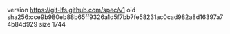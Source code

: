 version https://git-lfs.github.com/spec/v1
oid sha256:cce9b980eb88b65ff9326a1d5f7bb7fe58231ac0cad982a8d16397a74b84d929
size 1744
